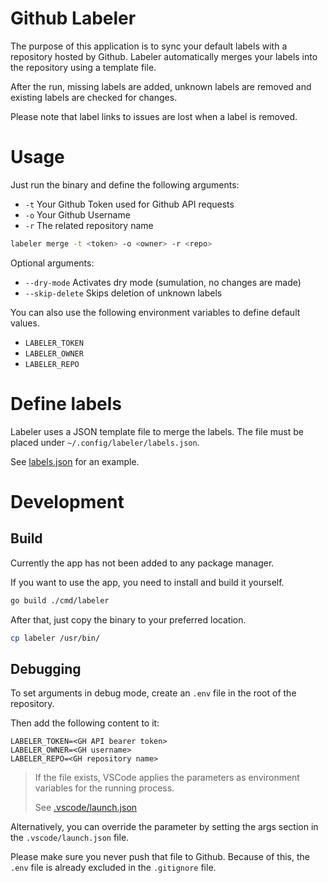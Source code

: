 # Github Labeler

The purpose of this application is to sync your default labels with a repository hosted by Github.
Labeler automatically merges your labels into the repository using a template file.

After the run, missing labels are added, unknown labels are removed and existing labels are checked for changes.

Please note that label links to issues are lost when a label is removed.

# Usage

Just run the binary and define the following arguments:

-   `-t` Your Github Token used for Github API requests
-   `-o` Your Github Username
-   `-r` The related repository name

```sh
labeler merge -t <token> -o <owner> -r <repo>
```

Optional arguments:

-   `--dry-mode` Activates dry mode (sumulation, no changes are made)
-   `--skip-delete` Skips deletion of unknown labels

You can also use the following environment variables to define default values.

-   `LABELER_TOKEN`
-   `LABELER_OWNER`
-   `LABELER_REPO`

# Define labels

Labeler uses a JSON template file to merge the labels.
The file must be placed under `~/.config/labeler/labels.json`.

See [labels.json](labels.json) for an example.

# Development

## Build

Currently the app has not been added to any package manager.

If you want to use the app, you need to install and build it yourself.

```sh
go build ./cmd/labeler
```

After that, just copy the binary to your preferred location.

```sh
cp labeler /usr/bin/
```

## Debugging

To set arguments in debug mode, create an `.env` file in the root of the repository.

Then add the following content to it:

```
LABELER_TOKEN=<GH API bearer token>
LABELER_OWNER=<GH username>
LABELER_REPO=<GH repository name>
```

> If the file exists, VSCode applies the parameters as environment variables for the running process.
>
> See [.vscode/launch.json](.vscode/launch.json)

Alternatively, you can override the parameter by setting the args section in the `.vscode/launch.json` file.

Please make sure you never push that file to Github.
Because of this, the `.env` file is already excluded in the `.gitignore` file.
